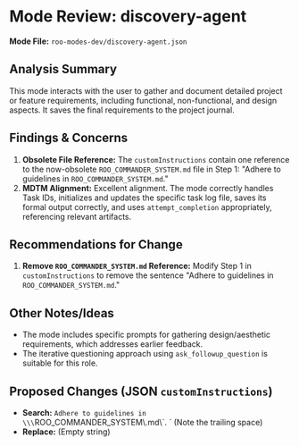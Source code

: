 # Mode Review: discovery-agent

**Mode File:** `roo-modes-dev/discovery-agent.json`

## Analysis Summary

This mode interacts with the user to gather and document detailed project or feature requirements, including functional, non-functional, and design aspects. It saves the final requirements to the project journal.

## Findings & Concerns

1.  **Obsolete File Reference:** The `customInstructions` contain one reference to the now-obsolete `ROO_COMMANDER_SYSTEM.md` file in Step 1: "Adhere to guidelines in `ROO_COMMANDER_SYSTEM.md`."
2.  **MDTM Alignment:** Excellent alignment. The mode correctly handles Task IDs, initializes and updates the specific task log file, saves its formal output correctly, and uses `attempt_completion` appropriately, referencing relevant artifacts.

## Recommendations for Change

1.  **Remove `ROO_COMMANDER_SYSTEM.md` Reference:** Modify Step 1 in `customInstructions` to remove the sentence "Adhere to guidelines in `ROO_COMMANDER_SYSTEM.md`."

## Other Notes/Ideas

*   The mode includes specific prompts for gathering design/aesthetic requirements, which addresses earlier feedback.
*   The iterative questioning approach using `ask_followup_question` is suitable for this role.

## Proposed Changes (JSON `customInstructions`)

*   **Search:** `Adhere to guidelines in \\\`ROO_COMMANDER_SYSTEM\\.md\\\`. ` (Note the trailing space)
*   **Replace:** (Empty string)
